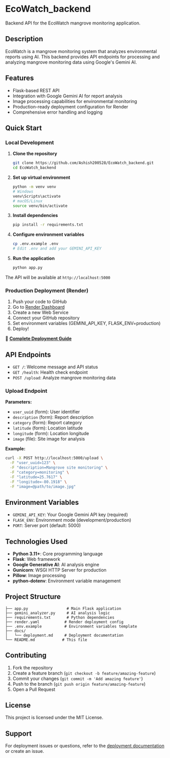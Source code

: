 # EcoWatch_backend

Backend API for the EcoWatch mangrove monitoring application.

## Description

EcoWatch is a mangrove monitoring system that analyzes environmental reports using AI. This backend provides API endpoints for processing and analyzing mangrove monitoring data using Google's Gemini AI.

## Features

- Flask-based REST API
- Integration with Google Gemini AI for report analysis
- Image processing capabilities for environmental monitoring
- Production-ready deployment configuration for Render
- Comprehensive error handling and logging

## Quick Start

### Local Development

1. **Clone the repository**
   ```bash
   git clone https://github.com/Ashish200528/EcoWatch_backend.git
   cd EcoWatch_backend
   ```

2. **Set up virtual environment**
   ```bash
   python -m venv venv
   # Windows
   venv\Scripts\activate
   # macOS/Linux
   source venv/bin/activate
   ```

3. **Install dependencies**
   ```bash
   pip install -r requirements.txt
   ```

4. **Configure environment variables**
   ```bash
   cp .env.example .env
   # Edit .env and add your GEMINI_API_KEY
   ```

5. **Run the application**
   ```bash
   python app.py
   ```

The API will be available at `http://localhost:5000`

### Production Deployment (Render)

1. Push your code to GitHub
2. Go to [Render Dashboard](https://dashboard.render.com)
3. Create a new Web Service
4. Connect your GitHub repository
5. Set environment variables (GEMINI_API_KEY, FLASK_ENV=production)
6. Deploy!

📖 **[Complete Deployment Guide](docs/deployment.md)**

## API Endpoints

- `GET /`: Welcome message and API status
- `GET /health`: Health check endpoint  
- `POST /upload`: Analyze mangrove monitoring data

### Upload Endpoint

**Parameters:**
- `user_uuid` (form): User identifier
- `description` (form): Report description  
- `category` (form): Report category
- `latitude` (form): Location latitude
- `longitude` (form): Location longitude
- `image` (file): Site image for analysis

**Example:**
```bash
curl -X POST http://localhost:5000/upload \
  -F "user_uuid=123" \
  -F "description=Mangrove site monitoring" \
  -F "category=monitoring" \
  -F "latitude=25.7617" \
  -F "longitude=-80.1918" \
  -F "image=@path/to/image.jpg"
```

## Environment Variables

- `GEMINI_API_KEY`: Your Google Gemini API key (required)
- `FLASK_ENV`: Environment mode (development/production)
- `PORT`: Server port (default: 5000)

## Technologies Used

- **Python 3.11+**: Core programming language
- **Flask**: Web framework
- **Google Generative AI**: AI analysis engine  
- **Gunicorn**: WSGI HTTP Server for production
- **Pillow**: Image processing
- **python-dotenv**: Environment variable management

## Project Structure

```
├── app.py                 # Main Flask application
├── gemini_analyzer.py     # AI analysis logic
├── requirements.txt       # Python dependencies  
├── render.yaml           # Render deployment config
├── .env.example          # Environment variables template
├── docs/
│   └── deployment.md     # Deployment documentation
└── README.md            # This file
```

## Contributing

1. Fork the repository
2. Create a feature branch (`git checkout -b feature/amazing-feature`)
3. Commit your changes (`git commit -m 'Add amazing feature'`)
4. Push to the branch (`git push origin feature/amazing-feature`)
5. Open a Pull Request

## License

This project is licensed under the MIT License.

## Support

For deployment issues or questions, refer to the [deployment documentation](docs/deployment.md) or create an issue.
